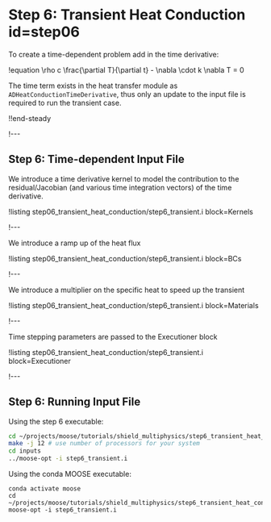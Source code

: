# Step 6: Transient Heat Conduction id=step06

To create a time-dependent problem add in the time derivative:

!equation
\rho c \frac{\partial T}{\partial t} - \nabla \cdot k \nabla T = 0

The time term exists in the heat transfer module as `ADHeatConductionTimeDerivative`, thus
only an update to the input file is required to run the transient case.

!!end-steady

!---

## Step 6: Time-dependent Input File

We introduce a time derivative kernel to model the contribution to the residual/Jacobian (and various time integration vectors) of the time derivative.

!listing step06_transient_heat_conduction/step6_transient.i block=Kernels

!---

We introduce a ramp up of the heat flux

!listing step06_transient_heat_conduction/step6_transient.i block=BCs

!---

We introduce a multiplier on the specific heat to speed up the transient

!listing step06_transient_heat_conduction/step6_transient.i block=Materials

!---

Time stepping parameters are passed to the Executioner block

!listing step06_transient_heat_conduction/step6_transient.i block=Executioner

!---

## Step 6: Running Input File

Using the step 6 executable:

```bash
cd ~/projects/moose/tutorials/shield_multiphysics/step6_transient_heat_conduction
make -j 12 # use number of processors for your system
cd inputs
../moose-opt -i step6_transient.i
```

Using the conda MOOSE executable:

```
conda activate moose
cd ~/projects/moose/tutorials/shield_multiphysics/step6_transient_heat_conduction/inputs
moose-opt -i step6_transient.i
```
